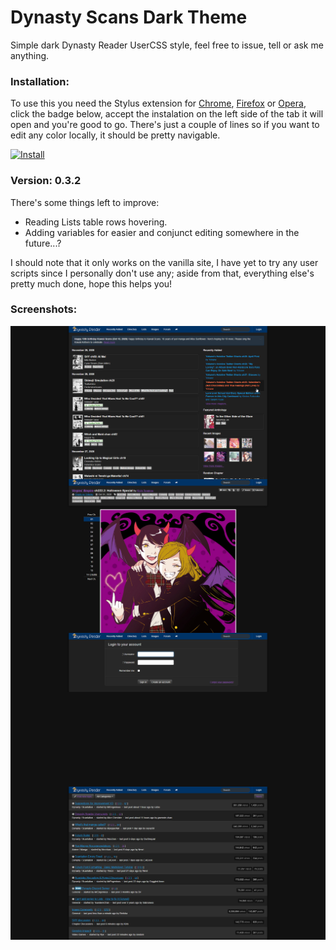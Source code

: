 # Dynasty Scans Dark Theme
Simple dark Dynasty Reader UserCSS style, feel free to issue, tell or ask me anything.

### Installation:
To use this you need the Stylus extension for [Chrome](https://chrome.google.com/webstore/detail/stylus/clngdbkpkpeebahjckkjfobafhncgmne), [Firefox](https://addons.mozilla.org/en-US/android/addon/styl-us/) or [Opera](https://addons.opera.com/es/extensions/details/stylus/), click the badge below, accept the instalation on the left side of the tab it will open and you're good to go.
There's just a couple of lines so if you want to edit any color locally, it should be pretty navigable.

[![Install](https://img.shields.io/badge/Install%20directly%20with-Stylus-00adad.svg)](https://raw.githubusercontent.com/ikorobus/DynastyScansDarkTheme/main/dsdt.user.css)

### Version: 0.3.2
There's some things left to improve:
- Reading Lists table rows hovering.
- Adding variables for easier and conjunct editing somewhere in the future...?

I should note that it only works on the vanilla site, I have yet to try any user scripts since I personally don't use any; aside from that, everything else's pretty much done, hope this helps you!

### Screenshots:
<img align="center" src="https://raw.githubusercontent.com/ikorobus/DynastyScansDarkTheme/main/images/sample01.png"></img>
<img align="center" src="https://raw.githubusercontent.com/ikorobus/DynastyScansDarkTheme/main/images/sample02.png"></img>
<img align="center" src="https://raw.githubusercontent.com/ikorobus/DynastyScansDarkTheme/main/images/sample03.png"></img>
<img align="center" src="https://raw.githubusercontent.com/ikorobus/DynastyScansDarkTheme/main/images/sample04.png"></img>
